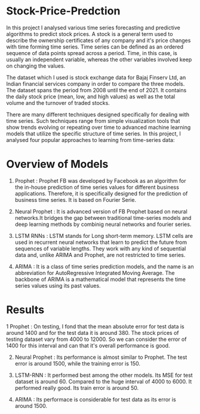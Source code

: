 # Stock-Price-Predction
In this project I analysed various time series forecasting and predictive algorithms to predict stock prices. A stock is a general term used to describe the ownership certificates of any company and it's price changes with time forming time series. Time series can be defined as an ordered sequence of data points spread across a period. Time, in this case, is usually an independent variable, whereas the other variables involved keep on changing the values.

The dataset which I used is stock exchange data for Bajaj Finserv Ltd, an Indian financial services company in order to compare the three models. The dataset spans the period from 2008 until the end of 2021. It contains the daily stock price (mean, low, and high values) as well as the total volume and the turnover of traded stocks.

There are many different techniques designed specifically for dealing with time series. Such techniques range from simple visualization tools that show trends evolving or repeating over time to advanced machine learning models that utilize the specific structure of time series. In this project, I analysed four popular approaches to learning from time-series data:

# Overview of Models

1. Prophet : Prophet FB was developed by Facebook as an algorithm for the in-house prediction of time series values for different business applications. Therefore, it is specifically designed for the prediction of business time series. It is based on Fourier Serie.

2. Neural Prophet : It is advanced version of FB Prophet based on neural networks.It bridges the gap between traditional time-series models and deep learning methods by combinig neural networks and fourier series.

3. LSTM RNNs : LSTM stands for Long short-term memory. LSTM cells are used in recurrent neural networks that learn to predict the future from sequences of variable lengths. They work with any kind of sequential data and, unlike ARIMA and Prophet, are not restricted to time series. 

4. ARIMA : It is a class of time series prediction models, and the name is an abbreviation for AutoRegressive Integrated Moving Average. The backbone of ARIMA is a mathematical model that represents the time series values using its past values.

# Results 

1 Prophet :  On testing, I fond that the mean absolute error for test data is around 1400 and for the test data it is around 380. The stock prices of testing dataset vary from 4000 to 12000. So we can consider the error of 1400 for this interval and can that it's overall performance is good.

2. Neural Prophet : Its performance is almost similar to Prophet. The test error is around 1500, while the training error is 150.

3. LSTM-RNN : It performed best among the other models. Its MSE for test dataset is around 60. Compared to the huge interval of 4000 to 6000. It performed really good. Its train error is around 50.

4. ARIMA : Its performace is considerable for test data as its error is around 1500. 
